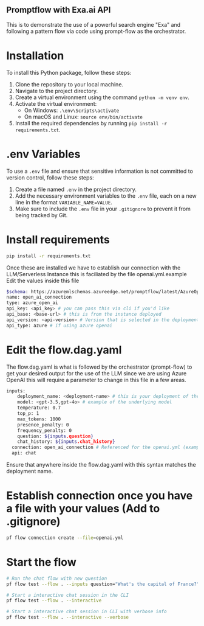 ## Promptflow with Exa.ai API ##
This is to demonstrate the use of a powerful search engine "Exa" and following a pattern flow via code using prompt-flow as the orchestrator.

# Installation

To install this Python package, follow these steps:

1. Clone the repository to your local machine.
2. Navigate to the project directory.
3. Create a virtual environment using the command `python -m venv env`.
4. Activate the virtual environment:
    - On Windows: `.\env\Scripts\activate`
    - On macOS and Linux: `source env/bin/activate`
5. Install the required dependencies by running `pip install -r requirements.txt`.

# .env Variables

To use a `.env` file and ensure that sensitive information is not committed to version control, follow these steps:

1. Create a file named `.env` in the project directory.
2. Add the necessary environment variables to the `.env` file, each on a new line in the format `VARIABLE_NAME=VALUE`.
3. Make sure to include the `.env` file in your `.gitignore` to prevent it from being tracked by Git.

# Install requirements
```bash
pip install -r requirements.txt
```
Once these are installed we have to establish our connection with the LLM/Serverless Instance this is faciliated by the file openai.yml.example
Edit the values inside this file
```bash
$schema: https://azuremlschemas.azureedge.net/promptflow/latest/AzureOpenAIConnection.schema.json
name: open_ai_connection
type: azure_open_ai
api_key: <api_key> # you can pass this via cli if you'd like
api_base: <base-url> # this is from the instance deployed
api_version: <api-version> # Version that is selected in the deployment model
api_type: azure # if using azure openai
```

# Edit the flow.dag.yaml
The flow.dag.yaml is what is followed by the orchestrator (prompt-flow) to get your desired output for the use of the LLM since we are using Azure OpenAI this will require a parameter to change in this file in a few areas.
```bash
inputs:
    deployment_name: <deployment-name> # this is your deployment of the serverless api
    model: <gpt-3.5,gpt-4o> # example of the underlying model
    temperature: 0.7
    top_p: 1
    max_tokens: 1000
    presence_penalty: 0
    frequency_penalty: 0
    question: ${inputs.question}
    chat_history: ${inputs.chat_history}
  connection: open_ai_connection # Referenced for the openai.yml (example) of the named connection that maps to API
  api: chat
```
Ensure that anywhere inside the flow.dag.yaml with this syntax matches the deployment name.


# Establish connection once you have a file with your values (Add to .gitignore)
```bash
pf flow connection create --file=openai.yml
```

# Start the flow
```bash
# Run the chat flow with new question
pf flow test --flow . --inputs question="What's the capital of France?"

# Start a interactive chat session in the CLI
pf flow test --flow . --interactive

# Start a interactive chat session in CLI with verbose info
pf flow test --flow . --interactive --verbose
```

